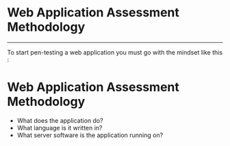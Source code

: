 
# Web Application Assessment Methodology
---

To start pen-testing a web application you must go with the mindset like this  : 
# Web Application Assessment Methodology

- What does the application do?
- What language is it written in?
- What server software is the application running on? 
